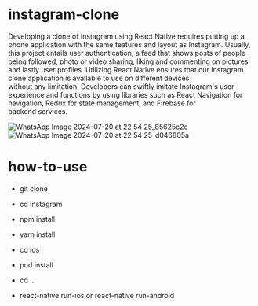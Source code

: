 # instagram-clone
Developing a clone of Instagram using React Native requires putting up a phone application with the same features and layout as Instagram. Usually, this project entails user authentication, a feed that shows posts of people being followed, photo or video sharing, liking and commenting on pictures and lastly user profiles. Utilizing React Native ensures that our Instagram clone application is available to use on different devices without any limitation. Developers can swiftly imitate Instagram's user experience and functions by using libraries such as React Navigation for navigation, Redux for state management, and Firebase for backend services.

![WhatsApp Image 2024-07-20 at 22 54 25_85625c2c](https://github.com/user-attachments/assets/a6004179-c19d-4d43-900d-1383f5f71136)
![WhatsApp Image 2024-07-20 at 22 54 25_d046805a](https://github.com/user-attachments/assets/d14fafe5-371d-41f3-8046-e4115540d4c9)

# how-to-use
- git clone 

- cd Instagram

- npm install

- yarn install

- cd ios

- pod install

- cd ..

- react-native run-ios or react-native run-android

